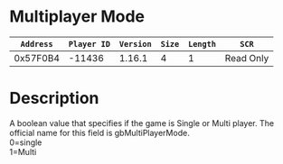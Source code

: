 # Multiplayer Mode

| `Address` | `Player ID` | `Version` | `Size` | `Length` | `SCR` |
| ---------- | ----------- | --------- | ------ | -------- | ---- |
| 0x57F0B4 | -11436 | 1.16.1 | 4 | 1 | Read Only |

# Description

A boolean value that specifies if the game is Single or Multi player. The official name for this field is gbMultiPlayerMode.<br>0=single<br>1=Multi